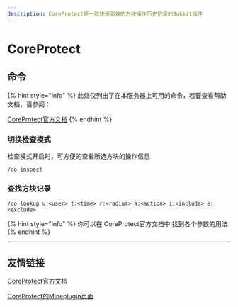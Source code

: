 ```yaml
---
description: CoreProtect是一款快速高效的方块操作历史记录的Bukkit插件
---
```


# CoreProtect

## 命令

{% hint style="info" %}
此处仅列出了在本服务器上可用的命令，若要查看帮助文档，请参阅：

[CoreProtect官方文档](https://docs.coreprotect.net/)
{% endhint %}

### 切换检查模式

检查模式开启时，可方便的查看所选方块的操作信息

```
/co inspect
```

### 查找方块记录

```
/co lookup u:<user> t:<time> r:<radius> a:<action> i:<include> e:<exclude>
```

{% hint style="info" %}
你可以在 CoreProtect官方文档中 找到各个参数的用法
{% endhint %}

***

## 友情链接

[CoreProtect官方文档](https://docs.coreprotect.net/)

[CoreProtect的Mineplugin页面](https://mineplugin.org/CoreProtect)
